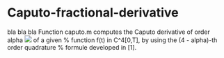 # Caputo-fractional-derivative
bla bla bla
Function caputo.m computes the Caputo derivative of order alpha <img src="https://render.githubusercontent.com/render/math?math=0<\alpha<1"> of a given  % function f(t) in C^4[0,T], by using the (4 - alpha)-th order quadrature  % formule developed in [1].

